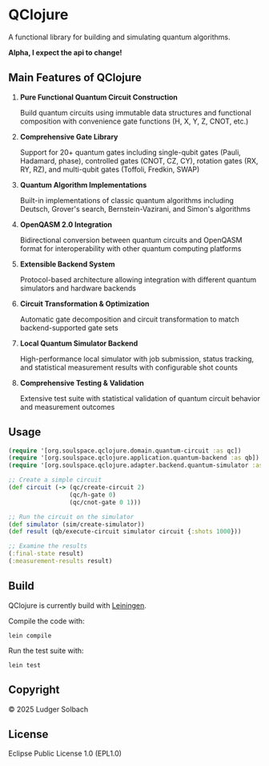 # QClojure
A functional library for building and simulating quantum algorithms.

**Alpha, I expect the api to change!** 

## Main Features of QClojure
1. **Pure Functional Quantum Circuit Construction**

   Build quantum circuits using    immutable data structures and functional composition with convenience gate functions (H, X, Y, Z, CNOT, etc.)

2. **Comprehensive Gate Library**

   Support for 20+ quantum gates including single-qubit gates (Pauli, Hadamard, phase), controlled gates (CNOT, CZ, CY), rotation gates (RX, RY, RZ), and multi-qubit gates (Toffoli, Fredkin, SWAP)

3. **Quantum Algorithm Implementations**

   Built-in implementations of classic quantum algorithms including Deutsch, Grover's search, Bernstein-Vazirani, and Simon's algorithms

4. **OpenQASM 2.0 Integration**

   Bidirectional conversion between quantum circuits and OpenQASM format for interoperability with other quantum computing platforms

5. **Extensible Backend System**

   Protocol-based architecture allowing integration with different quantum simulators and hardware backends

6. **Circuit Transformation & Optimization**

   Automatic gate decomposition and circuit transformation to match backend-supported gate sets

7. **Local Quantum Simulator Backend**

   High-performance local simulator with job submission, status tracking, and statistical measurement results with configurable shot counts

8. **Comprehensive Testing & Validation**

   Extensive test suite with statistical validation of quantum circuit behavior and measurement outcomes


## Usage
```clojure
(require '[org.soulspace.qclojure.domain.quantum-circuit :as qc])
(require '[org.soulspace.qclojure.application.quantum-backend :as qb])
(require '[org.soulspace.qclojure.adapter.backend.quantum-simulator :as sim])

;; Create a simple circuit
(def circuit (-> (qc/create-circuit 2)
                 (qc/h-gate 0)
                 (qc/cnot-gate 0 1)))

;; Run the circuit on the simulator
(def simulator (sim/create-simulator))
(def result (qb/execute-circuit simulator circuit {:shots 1000}))

;; Examine the results
(:final-state result)
(:measurement-results result)
```

## Build
QClojure is currently build with [Leiningen](https://leiningen.org/).

Compile the code with:
```
lein compile
```

Run the test suite with:

```
lein test
```

## Copyright
© 2025 Ludger Solbach

## License
Eclipse Public License 1.0 (EPL1.0)

